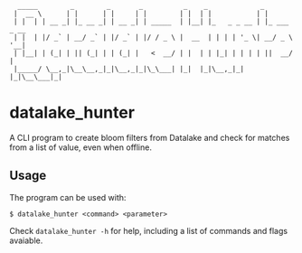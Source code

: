       _____        _        _       _          _    _             _            
     |  __ \      | |      | |     | |        | |  | |           | |           
     | |  | | __ _| |_ __ _| | __ _| | _____  | |__| |_   _ _ __ | |_ ___ _ __ 
     | |  | |/ _` | __/ _` | |/ _` | |/ / _ \ |  __  | | | | '_ \| __/ _ \ '__|
     | |__| | (_| | || (_| | | (_| |   <  __/ | |  | | |_| | | | | ||  __/ |   
     |_____/ \__,_|\__\__,_|_|\__,_|_|\_\___| |_|  |_|\__,_|_| |_|\__\___|_|   



# datalake_hunter
A CLI program to create bloom filters from Datalake and check for matches from a list of value, even when offline.

## Usage
The program can be used with:
```(bash)
$ datalake_hunter <command> <parameter>
```

Check `datalake_hunter -h` for help, including a list of commands and flags avaiable.